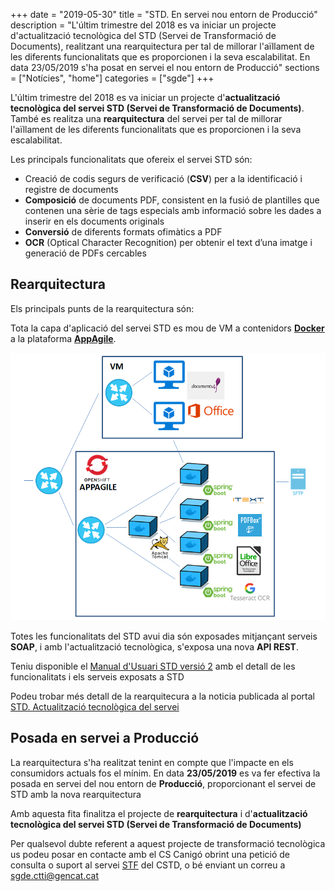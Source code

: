 +++
date        = "2019-05-30"
title       = "STD. En servei nou entorn de Producció"
description = "L'últim trimestre del 2018 es va iniciar un projecte d'actualització tecnològica del STD (Servei de Transformació de Documents), realitzant una rearquitectura per tal de millorar l'aïllament de les diferents funcionalitats que es proporcionen i la seva escalabilitat. En data 23/05/2019 s'ha posat en servei el nou entorn de Producció"
sections    = ["Notícies", "home"]
categories  = ["sgde"]
+++

L'últim trimestre del 2018 es va iniciar un projecte d'**actualització tecnològica del servei STD (Servei de Transformació de Documents)**. També es realitza una **rearquitectura** del servei per tal de millorar l'aïllament de les diferents funcionalitats que es proporcionen i la seva escalabilitat. 

Les principals funcionalitats que ofereix el servei STD són:

* Creació de codis segurs de verificació (**CSV**) per a la identificació i registre de documents
* **Composició** de documents PDF, consistent en la fusió de plantilles que contenen una sèrie de tags especials
amb informació sobre les dades a inserir en els documents originals
* **Conversió** de diferents formats ofimàtics a PDF
* **OCR** (Optical Character Recognition) per obtenir el text d’una imatge i generació de PDFs cercables

## Rearquitectura

Els principals punts de la rearquitectura són:

Tota la capa d'aplicació del servei STD es mou de VM a contenidors [**Docker**](https://canigo.ctti.gencat.cat/cloud/cataleg/#contenidors-docker) a la plataforma [**AppAgile**](https://canigo.ctti.gencat.cat/cloud-caas/contenidors_appagile/).

![std2-arquitectura](/images/news/std2-arquitectura.PNG)

Totes les funcionalitats del STD avui dia són exposades mitjançant serveis **SOAP**, i amb l'actualització tecnològica, s'exposa una nova **API REST**.

Teniu disponible el [Manual d'Usuari STD versió 2](/related/sgde/CSCanigo.MU.P00.E01_manual_usuari_STD2_1.2.pdf) amb el detall de les funcionalitats i els serveis exposats a STD

Podeu trobar més detall de la rearquitecura a la noticia publicada al portal [STD. Actualització tecnològica del servei](/noticies/2019-02-20-actualitzacio-tecnologica-std/)

## Posada en servei a Producció

La rearquitectura s'ha realitzat tenint en compte que l'impacte en els consumidors actuals fos el mínim. En data **23/05/2019** es va fer efectiva la posada en servei del nou entorn de **Producció**, proporcionant el servei de STD amb la nova rearquitectura

Amb aquesta fita finalitza el projecte de **rearquitectura** i d'**actualització tecnològica del servei STD (Servei de Transformació de Documents)**

Per qualsevol dubte referent a aquest projecte de transformació tecnològica us podeu posar en contacte amb el CS Canigó obrint una petició de consulta o suport al servei [STF](https://cstd.ctti.gencat.cat/jiracstd/projects/STF) del CSTD, o bé enviant un correu a [sgde.ctti@gencat.cat](mailto:sgde.ctti@gencat.cat)

